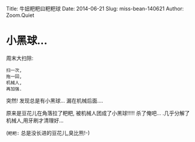 Title: 牛妞粑粑曰粑粑球
Date: 2014-06-21
Slug: miss-bean-140621
Author: Zoom.Quiet


# 小黑球...

周末大扫除:

    扫一次,
    拖一回,
    机械人,
    再加强.

突然!
发现总是有小黑球...
漏在机械后面....

原来是豆花儿在角落拉了粑粑,
被机械人团成了小黑球!!!!!
杀了俺吧... .几乎分解了机械人,用牙刷才清理好... 

(`粑粑:` 总是没长进的豆花儿,臭比熊!-)

